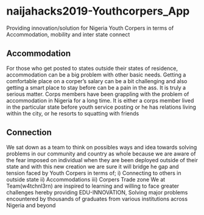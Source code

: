 # naijahacks2019-Youthcorpers_App
Providing innovation/solution for Nigeria Youth Corpers in terms of Accommodation, mobility and inter state connect

## Accommodation
For those who get posted to states outside their states of residence, accommodation can be a big problem with other basic needs.
Getting a comfortable place on a corper’s salary can be a bit challenging and also getting a smart place to stay before can be a pain in the ass.
It is truly a serious matter. Corps members have been grappling with the problem of accommodation in Nigeria for a long time. It is either a corps member lived in the particular state before youth service posting or he has relations living within the city, or he resorts to squatting with friends

## Connection
We sat down as a team to think on possibles ways and idea towards solving problems in our community and country as whole because we are aware of the fear imposed on individual when they are been deployed outside of their state and with this new creation we are sure it will bridge he gap and tension faced by Youth Corpers in terms of;
i) Connecting to others in outside state
ii) Accommodations
iii) Corpers Trade zone
We at Team(w4tchnl3rn)  are inspired to learning and willing to face greater challenges hereby providing EDU-INNOVATION, Solving major problems encountered by thousands of graduates from various institutions across Nigeria and beyond
